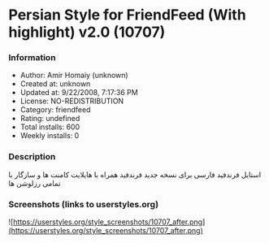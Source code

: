 # Persian Style for FriendFeed (With highlight) v2.0 (10707)

### Information
- Author: Amir Homaiy (unknown)
- Created at: unknown
- Updated at: 9/22/2008, 7:17:36 PM
- License: NO-REDISTRIBUTION
- Category: friendfeed
- Rating: undefined
- Total installs: 600
- Weekly installs: 0


### Description
استایل فرندفید فارسی برای نسخه جدید فرندفید
همراه با هایلایت کامنت ها و سازگار با تمامی رزلوشن ها


### Screenshots (links to userstyles.org)
![https://userstyles.org/style_screenshots/10707_after.png](https://userstyles.org/style_screenshots/10707_after.png)


